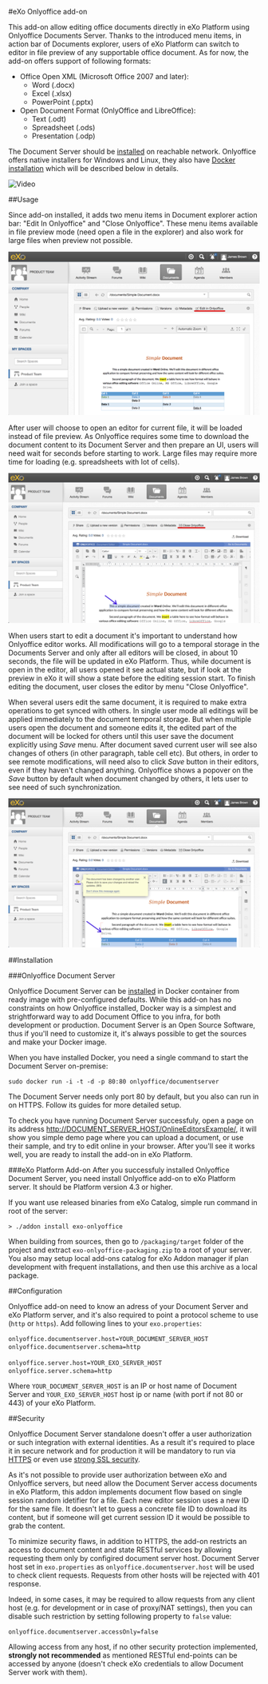 #eXo Onlyoffice add-on

This add-on allow editing office documents directly in eXo Platform using Onlyoffice Documents Server. Thanks to the introduced menu items, in action bar of Documents explorer, users of eXo Platform can switch to editor in file preview of any supportable office document. As for now, the add-on offers support of following formats: 
- Office Open XML (Microsoft Office 2007 and later):
  - Word (.docx)
  - Excel (.xlsx) 
  - PowerPoint (.pptx) 
- Open Document Format (OnlyOffice and LibreOffice):
  - Text (.odt)
  - Spreadsheet (.ods)
  - Presentation (.odp)
 
The Document Server should be [installed](http://helpcenter.onlyoffice.com/server/document.aspx) on reachable network. Onlyoffice offers native installers for Windows and Linux, they also have [Docker installation](http://helpcenter.onlyoffice.com/server/docker/document/docker-installation.aspx) which will be described below in details. 

![Video]()

##Usage

Since add-on installed, it adds two menu items in Document explorer action bar: "Edit In Onlyoffice" and "Close Onlyoffice". These menu items available in file preview mode (need open a file in the explorer) and also work for large files when preview not possible. 

![Editor in Action bar](/docs/images/action_bar.png)

After user will choose to open an editor for current file, it will be loaded instead of file preview. As Onlyoffice requires some time to download the document content to its Document Server and then prepare an UI, users will need wait for seconds before starting to work. Large files may require more time for loading (e.g. spreadsheets with lot of cells). 

![Editor open](/docs/images/editor.png)

When users start to edit a document it's important to understand how Onlyoffice editor works. All modifications will go to a temporal storage in the Documents Server and only after all editors will be closed, in about 10 seconds, the file will be updated in eXo Platform. Thus, while document is open in the editor, all users opened it see actual state, but if look at the preview in eXo it will show a state before the editing session start.
To finish editing the document, user closes the editor by menu "Close Onlyoffice".

When several users edit the same document, it is required to make extra operations to get synced with others. In single user mode all editings will be applied immediately to the document temporal storage. But when multiple users open the document and someone edits it, the edited part of the document will be locked for others until this user save the document explicitly using _Save_ menu. After document saved current user will see also changes of others (in other paragraph, table cell etc). But others, in order to see remote modifications, will need also to click _Save_ button in their editors, even if they haven't changed anything. Onlyoffice shows a popover on the _Save_ button by default when document changed by others, it lets user to see need of such synchronization.

![Co-editing](/docs/images/coediting.png)

##Installation

###Onlyoffice Document Server

Onlyoffice Document Server can be [installed](http://helpcenter.onlyoffice.com/server/docker/document/docker-installation.aspx) in Docker container from ready image with pre-configured defaults. While this add-on has no constraints on how Onlyoffice installed, Docker way is a simplest and strightforward way to add Document Office to you infra, for both development or production. Document Server is an Open Source Software, thus if you'll need to customize it, it's always possible to get the sources and make your Docker image.

When you have installed Docker, you need a single command to start the Document Server on-premise:

    sudo docker run -i -t -d -p 80:80 onlyoffice/documentserver

The Document Server needs only port 80 by default, but you also can run in on HTTPS. Follow its guides for more detailed setup.

To check you have running Document Server successfuly, open a page on its address [http://DOCUMENT\_SERVER\_HOST/OnlineEditorsExample/](http://localhost/OnlineEditorsExample/), it will show you simple demo page where you can upload a document, or use their sample, and try to edit online in your browser. After you'll see it works well, you are ready to install the add-on in eXo Platform.

###eXo Platform Add-on
After you successfuly installed Onlyoffice Document Server, you need install Onlyoffice add-on to eXo Platform server. It should be Platform version 4.3 or higher. 

If you want use released binaries from eXo Catalog, simple run command in root of the server:

    > ./addon install exo-onlyoffice

When building from sources, then go to `/packaging/target` folder of the project and extract `exo-onlyoffice-packaging.zip` to a root of your server. You also may setup local add-ons catalog for eXo Addon manager if plan development with frequent installations, and then use this archive as a local package.

##Configuration

Onlyoffice add-on need to know an adress of your Document Server and eXo Platform server, and it's also required to point a protocol scheme to use (`http` or `https`). Add following lines to your `exo.properties`:

    onlyoffice.documentserver.host=YOUR_DOCUMENT_SERVER_HOST
    onlyoffice.documentserver.schema=http

    onlyoffice.server.host=YOUR_EXO_SERVER_HOST
    onlyoffice.server.schema=http

Where `YOUR_DOCUMENT_SERVER_HOST` is an IP or host name of Document Server and `YOUR_EXO_SERVER_HOST` host ip or name (with port if not 80 or 443) of your eXo Platform.

##Security

Onlyoffice Document Server standalone doesn't offer a user authorization or such integration with external identities. As a result it's required to place it in secure network and for production it will be mandatory to run via [HTTPS](http://helpcenter.onlyoffice.com/server/docker/document/docker-installation.aspx#RunningHTTPS) or even use [strong SSL security](https://raymii.org/s/tutorials/Strong_SSL_Security_On_nginx.html). 

As it's not possible to provide user authorization between eXo and Onlyoffice servers, but need allow the Document Server access documents in eXo Platform, this addon implements document flow based on single session random idetifier for a file. Each new editor session uses a new ID for the same file. It doesn't let to guess a concrete file ID to download its content, but if someone will get current session ID it would be possible to grab the content. 

To minimize security flaws, in addition to HTTPS, the add-on restricts an access to document content and state RESTful services by allowing requesting them only by configired document server host. Document Server host set in `exo.properties` as `onlyoffice.documentserver.host` will be used to check client requests. Requests from other hosts will be rejected with 401 response. 

Indeed, in some cases, it may be required to allow requests from any client host (e.g. for development or in case of proxy/NAT settings), then you can disable such restriction by setting following property to `false` value:

    onlyoffice.documentserver.accessOnly=false

Allowing access from any host, if no other security protection implemented, **strongly not recommended** as mentioned RESTful end-points can be accessed by anyone (doesn't check eXo credentials to allow Document Server work with them). 